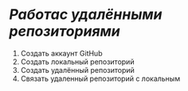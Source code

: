 # ***Работас удалёнными репозиториями***

1. Создать аккаунт GitHub
2. Создать локальный репозиторий
3. Создать удалённый репозиторий 
4. Связать удаленный репозиторий с локальным 
